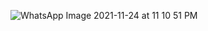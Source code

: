 ![WhatsApp Image 2021-11-24 at 11 10 51 PM](https://user-images.githubusercontent.com/72429535/143288606-9f311cba-c52d-4b13-8e8f-116c14126881.jpeg)
